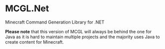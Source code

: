 # MCGL.Net
Minecraft Command Generation Library for .NET

**Please note** that this version of MCGL will always be behind the one for Java as it is hard to maintain multiple projects
and the majority uses Java to create content for Minecraft.
